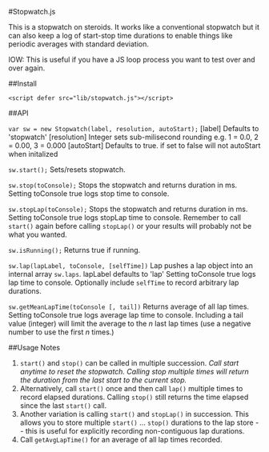 #Stopwatch.js

This is a stopwatch on steroids. It works like a conventional stopwatch but it can also keep a log of start-stop time durations to enable things like periodic averages with standard deviation.
 
IOW: This is useful if you have a JS loop process you want to test over and over again. 


##Install

```
<script defer src="lib/stopwatch.js"></script>
```

##API


`var sw = new Stopwatch(label, resolution, autoStart);`
[label] Defaults to 'stopwatch'
[resolution] Integer sets sub-milisecond rounding e.g. 1 = 0.0, 2 = 0.00, 3 = 0.000
[autoStart] Defaults to true. if set to false will not autoStart when initalized

`sw.start();` 
Sets/resets stopwatch.

`sw.stop(toConsole);` 
Stops the stopwatch and returns duration in ms.  Setting toConsole true logs stop time to console. 

`sw.stopLap(toConsole);` 
Stops the stopwatch and returns duration in ms.  Setting toConsole true logs stopLap time to console. Remember to call `start()` again before calling `stopLap()` or your results will probably not be what you wanted.

`sw.isRunning();`
Returns true if running.

`sw.lap(lapLabel, toConsole, [selfTime])`
Lap pushes a lap object into an internal array `sw.laps`.
lapLabel defaults to 'lap'
Setting toConsole true logs lap time to console.
Optionally include `selfTime` to record arbitrary lap durations.

`sw.getMeanLapTime(toConsole [, tail])`
Returns average of all lap times.
Setting toConsole true logs average lap time to console.
Including a tail value (integer) will limit the average to the _n_ last lap times (use a negative number to use the first _n_ times.)


##Usage Notes

1. `start()` and `stop()` can be called in multiple succession. _Call start anytime to reset the stopwatch.  Calling stop multiple times will return the duration from the last start to the current stop._
2. Alternatively, call `start()` once and then call `lap()` multiple times to record elapsed durations. Calling `stop()` still returns the time elapsed since the last `start()` call.
3. Another variation is calling `start()` and `stopLap()` in succession. This allows you to store multiple `start()` ... `stop()` durations to the lap store -- this is useful for explicitly recording non-contiguous lap durations.
4. Call `getAvgLapTime()` for an average of all lap times recorded.